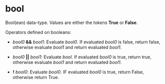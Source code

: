 # bool

Bool(ean) data-type. Values are either the tokens **True** or **False**.

Operators defined on booleans:

- *bool0* **&&** *bool1*: Evaluate *bool0*. If evaluated *bool0* is false,
  return false, otherwise evaluate *bool1* and return evaluated *bool1*.

- *bool0* **||** *bool1*: Evaluate *bool*. If evaluated *bool0* is true, return
  true, otherwise evaluate *bool1* and return evaluated *bool1*.

- **!** *bool0*: Evaluate *bool0*. IF evaluated *bool0* is true, return False,
  otherwise return True.
